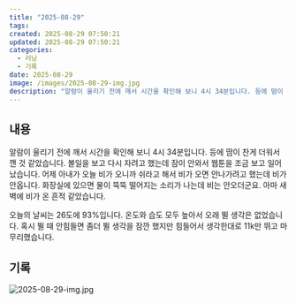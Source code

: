 ```yaml
---
title: "2025-08-29"
tags:
created: 2025-08-29 07:50:21
updated: 2025-08-29 07:50:21
categories:
  - 러닝
  - 기록
date: 2025-08-29
image: /images/2025-08-29-img.jpg
description: "알람이 울리기 전에 깨서 시간을 확인해 보니 4시 34분입니다. 등에 땀이 찬게 더워서 깬 것 같았습니다. 볼일을 보고 다시 자려고 했는데 잠이 안와서 웹툰을 조금 보고 일어났습니다. 어제 아내가 오늘 비가 오니까 쉬라고 해서 비가 오면 안나가려고 했는데 비가 안옵니다. 화장실에 있으면"
---
```


## 내용

알람이 울리기 전에 깨서 시간을 확인해 보니 4시 34분입니다. 등에 땀이 찬게 더워서 깬 것 같았습니다. 볼일을 보고 다시 자려고 했는데 잠이 안와서 웹툰을 조금 보고 일어났습니다. 어제 아내가 오늘 비가 오니까 쉬라고 해서 비가 오면 안나가려고 했는데 비가 안옵니다. 화장실에 있으면 물이 뚝뚝 떨어지는 소리가 나는데 비는 안오더군요. 아마 새벽에 비가 온 흔적 같았습니다. 

오늘의 날씨는 26도에 93%입니다. 온도와 습도 모두 높아서 오래 뛸 생각은 없었습니다. 혹시 뛸 때 안힘들면 좀더 뛸 생각을 잠깐 했지만 힘들어서 생각한대로 11k만 뛰고 마무리했습니다.

## 기록

 
 ![2025-08-29-img.jpg](/images/2025-08-29-img.jpg)

